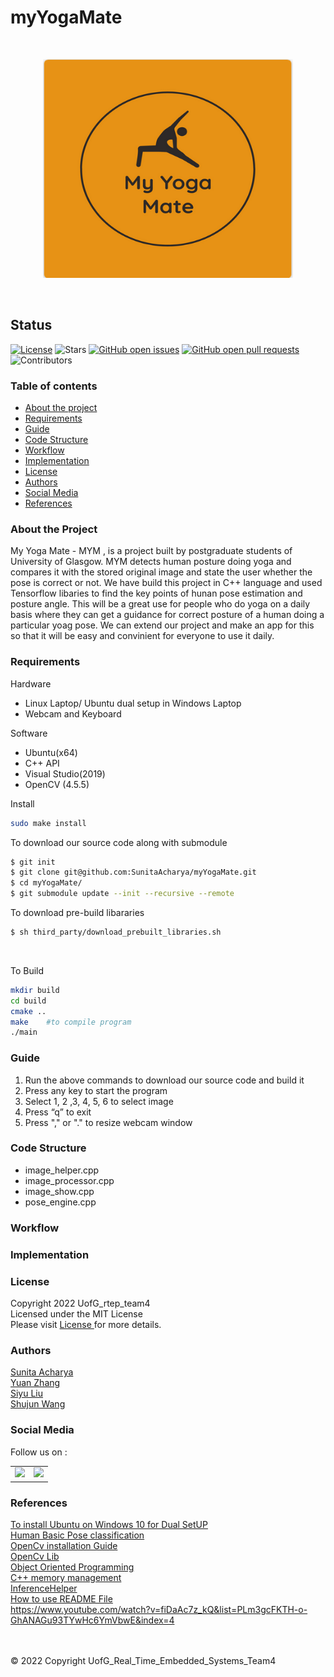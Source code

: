 # myYogaMate
<br/>
<p align="center">
<img src="https://github.com/SunitaAcharya/myYogaMate/blob/main/image/logo.png" width="400" height="350">
  </p>
<br/>

<h2 id="status">Status</h2>
<p><a href="LICENSE"><img src="https://img.shields.io/badge/License-MIT-yellow.svg" alt="License" /></a>
<img src="https://img.shields.io/github/stars/SunitaAcharya/myYogaMate.svg?style=flat&amp;label=Star&amp;maxAge=86400" alt="Stars" />
<a href="https://github.com/SunitaAcharya/myYogaMate/issues"><img src="https://img.shields.io/github/issues-raw/SunitaAcharya/myYogaMate.svg" alt="GitHub open issues" /></a> 
<a href="https://github.com/SunitaAcharya/myYogaMate/pulls"><img src="https://img.shields.io/github/issues-pr-raw/SunitaAcharya/myYogaMate.svg" alt="GitHub open pull requests" /></a> <img src="https://img.shields.io/github/repo-size/SunitaAcharya/myYogaMate.svg?label=Repo%20size&amp;style=flat-square" alt="" /> 
<img src="https://img.shields.io/github/contributors/SunitaAcharya/myYogaMate.svg?style=flat&amp;label=Contributors&amp;maxAge=86400" alt="Contributors" />
</p>

### Table of contents


* [About the project](#about-the-project)
* [Requirements](#requirements)
* [Guide](#guide)
* [Code Structure](#code-structure)
* [Workflow](workflow)
* [Implementation](#implementation)
* [License](#license)
* [Authors](#authors)
* [Social Media](#social-media)
* [References](#references)

### About the Project
My Yoga Mate - MYM , is a project built by postgraduate students of University of Glasgow. MYM detects human posture doing yoga and compares it with the stored original image and state the user whether the pose is correct or not. We have build this project in C++ language and used Tensorflow libaries to find the key points of hunan pose estimation and posture angle. This will be a great use for people who do yoga on a daily basis where they can get a guidance for correct posture of a human doing a particular yoag pose. We can extend our project and make an app for this so that it will be easy and convinient for everyone to use it daily.

### Requirements
Hardware 
* Linux Laptop/ Ubuntu dual setup in Windows Laptop
* Webcam and Keyboard

Software
* Ubuntu(x64)
* C++ API
* Visual Studio(2019)
* OpenCV (4.5.5)

Install<br/>
```sh
sudo make install
```
To download our source code along with submodule<br/>
```sh
$ git init 
$ git clone git@github.com:SunitaAcharya/myYogaMate.git  
$ cd myYogaMate/
$ git submodule update --init --recursive --remote
```
To download pre-build libararies
```sh
$ sh third_party/download_prebuilt_libraries.sh
```
<br/>

To Build<br/>
```sh
mkdir build
cd build
cmake ..
make    #to compile program
./main 
```

### Guide
1. Run the above commands to download our source code and build it
2. Press any key to start the program
3. Select 1, 2 ,3, 4, 5, 6 to select image
4. Press “q” to exit
5. Press "," or "." to resize webcam window

### Code Structure
* image_helper.cpp
* image_processor.cpp
* image_show.cpp
* pose_engine.cpp

### Workflow

### Implementation


### License
Copyright 2022 UofG_rtep_team4<br/>
Licensed under the MIT License<br/>
Please visit <a href="https://github.com/SunitaAcharya/myYogaMate/blob/main/LICENSE">License </a>  for more details.<br/>

### Authors
 <a href="https://github.com/SunitaAcharya/myYogaMate">Sunita Acharya</a> <br/>
 <a href="https://github.com/YuanZhang2672750">Yuan Zhang</a> <br/>
 <a href="https://github.com/siyu0415">Siyu Liu</a> <br/>
 <a href="https://github.com/qwershu007">Shujun Wang</a> <br/>

### Social Media
 Follow us on : 
<table>
  <tr>
    <td><a href="https://www.facebook.com/MYM-My-Yoga-Mate-111468058198753/"><img src="https://edent.github.io/SuperTinyIcons/images/svg/facebook.svg" width="45" </a></td>
    <td><a href="https://www.instagram.com/myyogamate_/"><img src="https://edent.github.io/SuperTinyIcons/images/svg/instagram.svg" width="45" </a></td>
    </tr>
    </table>

### References
<a href="https://linuxconfig.org/how-to-install-ubuntu-20-04-alongside-windows-10-dual-boot">To install Ubuntu on Windows 10 for Dual SetUP </a></br> 
<a href="https://bleedai.com/introduction-to-pose-detection-and-basic-pose-classification/">Human Basic Pose classification </a> </br>
<a href="http://techawarey.com/programming/install-opencv-c-c-in-ubuntu-18-04-lts-step-by-step-guide/">OpenCv installation Guide </a></br> 
<a href="https://github.com/opencv/opencv_contrib">OpenCv  Lib </a> </br>
<a href="https://www.digitalocean.com/community/conceptual_articles/s-o-l-i-d-the-first-five-principles-of-object-oriented-design ">Object Oriented Programming </a> </br>
<a href="https://www.programiz.com/cpp-programming/memory-management">C++ memory management </a> </br>
<a href="https://github.com/iwatake2222/InferenceHelper">InferenceHelper </a> </br>
<a href="https://www.mygreatlearning.com/blog/readme-file/">How to use README File </a> </br>
https://www.youtube.com/watch?v=fiDaAc7z_kQ&list=PLm3gcFKTH-o-GhANAGu93TYwHc6YmVbwE&index=4 </br>


 </br> </br>
&copy; 2022 Copyright UofG_Real_Time_Embedded_Systems_Team4
